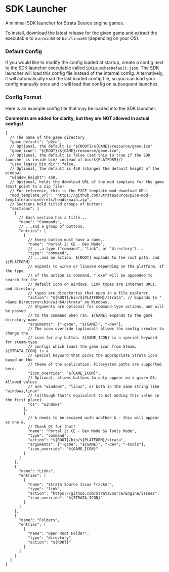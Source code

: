 # SDK Launcher

A minimal SDK launcher for Strata Source engine games.

To install, download the latest release for the given game and extract
the executable to `bin/win64` or `bin/linux64` (depending on your OS).

### Default Config

If you would like to modify the config loaded at startup, create a config next to
the SDK launcher executable called `SDKLauncherDefault.json`. The SDK launcher will
load this config file instead of the internal config. Alternatively, it will
automatically load the last loaded config file, so you can load your config manually
once and it will load that config on subsequent launches.

### Config Format

Here is an example config file that may be loaded into the SDK launcher.

**Comments are added for clarity, but they are NOT allowed in actual configs!**

```json5
{
  // The name of the game directory
  "game_default": "p2ce",
  // Optional, the default is "${ROOT}/${GAME}/resource/game.ico"
  "game_icon": "${ROOT}/${GAME}/resource/game.ico",
  // Optional, the default is false (set this to true if the SDK launcher is inside bin/ instead of bin/${PLATFORM}/)
  "uses_legacy_bin_dir": false,
  // Optional, the default is 450 (changes the default height of the window)
  "window_height": 450,
  // Optional, holds the download URL of the mod template for the game (must point to a zip file)
  // For reference, this is the P2CE template mod download URL:
  "mod_template_url": "https://github.com/StrataSource/p2ce-mod-template/archive/refs/heads/main.zip",
  // Sections hold titled groups of buttons
  "sections": [
    {
      // Each section has a title...
      "name": "Commands",
      // ...and a group of buttons.
      "entries": [
        {
          // Every button must have a name...
          "name": "Portal 2: CE - Dev Mode",
          // ...a type ("command", "link", or "directory")...
          "type": "command",
          // ...and an action. ${ROOT} expands to the root path, and ${PLATFORM}
          // expands to win64 or linux64 depending on the platform. If the type
          // of the action is command, ".exe" will be appended to search for the
          // default icon on Windows. Link types are Internet URLs, and directory
          // types are directories that open in a file explorer.
          "action": "${ROOT}/bin/${PLATFORM}/strata", // Expands to "<Game Directory>/bin/win64/strata" on Windows.
          // Arguments are optional for command-type actions, and will be passed
          // to the command when ran. ${GAME} expands to the game directory name.
          "arguments": ["-game", "${GAME}", "-dev"],
          // The icon override (optional) allows the config creator to change the
          // icon for any button. ${GAME_ICON} is a special keyword for steam-type
          // configs which loads the game icon from Steam. ${STRATA_ICON} is a
          // special keyword that picks the appropriate Strata icon based on the
          // theme of the application. Filesystem paths are supported here.
          "icon_override": "${GAME_ICON}",
          // Optional, allows buttons to only appear on a given OS. Allowed values
          // are "windows", "linux", or both in the same string like "windows,linux"
          // (although that's equivalent to not adding this value in the first place).
          "os": "windows"
        },
        {
          // & needs to be escaped with another & - this will appear as one &.
          // Thank Qt for that!
          "name": "Portal 2: CE - Dev Mode && Tools Mode",
          "type": "command",
          "action": "${ROOT}/bin/${PLATFORM}/strata",
          "arguments": ["-game", "${GAME}", "-dev", "-tools"],
          "icon_override": "${GAME_ICON}"
        }
      ]
    },
    {
      "name": "Links",
      "entries": [
        {
          "name": "Strata Source Issue Tracker",
          "type": "link",
          "action": "https://github.com/StrataSource/Engine/issues",
          "icon_override": "${STRATA_ICON}"
        }
      ]
    },
    {
      "name": "Folders",
      "entries": [
        {
          "name": "Open Root Folder",
          "type": "directory",
          "action": "${ROOT}"
        }
      ]
    }
  ]
}
```

